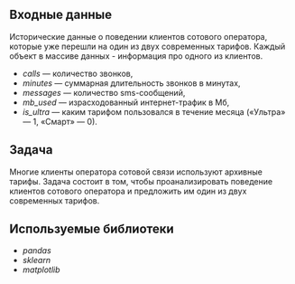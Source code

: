 ## Входные данные
Исторические данные о поведении клиентов сотового оператора, которые уже перешли на один из двух современных тарифов. Каждый объект в массиве данных - информация про одного из клиентов.
   - *сalls* — количество звонков,
   - *minutes* — суммарная длительность звонков в минутах,
   - *messages* — количество sms-сообщений,
   - *mb_used* — израсходованный интернет-трафик в Мб,
   - *is_ultra* — каким тарифом пользовался в течение месяца («Ультра» — 1, «Смарт» — 0).

## Задача
Многие клиенты оператора сотовой связи используют архивные тарифы. Задача состоит в том, чтобы проанализировать поведение клиентов сотового оператора и предложить им один из двух современных тарифов. 
    
## Используемые библиотеки
 - *pandas*
 - *sklearn*
 - *matplotlib*
